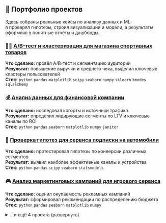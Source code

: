## 💼 Портфолио проектов

Здесь собраны реальные кейсы по анализу данных и ML:  
я проверял гипотезы, строил визуализации и модели, а результаты оформлял в понятные отчёты и дашборды.


### 🏃‍♀️ [A/B-тест и кластеризация для магазина спортивных товаров](https://github.com/Dimayo/data_analyst_portfolio/tree/main/sporting_store)  
**Что сделано:** провёл A/B-тест и сегментацию аудитории  
**Результат:** повышение выручки и среднего чека, выделил ключевые кластеры пользователей  
**Стек:** `python` `pandas` `matplotlib` `scipy` `seaborn` `numpy` `sklearn` `kmodes` `sqlalchemy`


### 💰 [Анализ данных для финансовой компании](https://github.com/Dimayo/data_analyst_portfolio/tree/main/fintech_ltv)  
**Что сделано:** исследовал когорты и источники трафика  
**Результат:** определил лидирующие сегменты по LTV и ключевые каналы по ROI  
**Стек:** `python` `pandas` `seaborn` `matplotlib` `numpy` `janitor`


### 🚗 [Проверка гипотез для сервиса подписки на автомобили](https://github.com/Dimayo/data_analyst_portfolio/tree/main/car_subscription)  
**Что сделано:** протестировал гипотезы по конверсии различных сегментов  
**Результат:** выявил наиболее эффективные каналы и устройства  
**Стек:** `python` `pandas` `scipy` `seaborn` `statsmodels`


### 🎮 [Анализ маркетинговых кампаний для игрового сервиса](https://github.com/Dimayo/data_analyst_portfolio/tree/main/gamedev_marketing)  
**Что сделано:** оценил окупаемость рекламных кампаний  
**Результат:** сформировал рекомендации по распределению бюджета  
**Стек:** `python` `pandas` `seaborn` `matplotlib` `numpy`


<details>
<summary>…и ещё 4 проекта (развернуть)</summary>

- 🤖 [Модель кредитного скоринга](https://github.com/Dimayo/data_analyst_portfolio/tree/main/credit_scoring)  
  **Результат:** готовая модель с оценкой качества (ROC-AUC ≈0.69)  
  **Стек:** `python` `pandas` `numpy` `matplotlib` `sklearn` `joblib`

- 🏗️ [Прогноз прочности бетона](https://github.com/Dimayo/data_analyst_portfolio/tree/main/concrete_strength)  
  **Результат:** модель прогнозирования прочности (RMSE ≈4.9)  
  **Стек:** `python` `pandas` `seaborn` `matplotlib` `numpy` `sklearn`

- 💸 [Прогнозирование группы доходов](https://github.com/Dimayo/data_analyst_portfolio/tree/main/income_group)  
  **Результат:** модель классификации с F1-score ≈0.84  
  **Стек:** `python` `pandas` `matplotlib` `sklearn` `seaborn`

- 🕵️‍♂️ [Анализ поведения пользователей на веб-сайте](https://github.com/Dimayo/data_analyst_portfolio/tree/main/metrics)  
  **Результат:** набор ключевых метрик для оценки UX и продаж  
  **Стек:** `sql`

</details>




